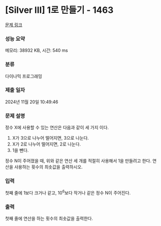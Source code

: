 # [Silver III] 1로 만들기 - 1463 

[문제 링크](https://www.acmicpc.net/problem/1463) 

### 성능 요약

메모리: 38932 KB, 시간: 540 ms

### 분류

다이나믹 프로그래밍

### 제출 일자

2024년 11월 20일 10:49:46

### 문제 설명

<p>정수 X에 사용할 수 있는 연산은 다음과 같이 세 가지 이다.</p>

<ol>
	<li>X가 3으로 나누어 떨어지면, 3으로 나눈다.</li>
	<li>X가 2로 나누어 떨어지면, 2로 나눈다.</li>
	<li>1을 뺀다.</li>
</ol>

<p>정수 N이 주어졌을 때, 위와 같은 연산 세 개를 적절히 사용해서 1을 만들려고 한다. 연산을 사용하는 횟수의 최솟값을 출력하시오.</p>

### 입력 

 <p>첫째 줄에 1보다 크거나 같고, 10<sup>6</sup>보다 작거나 같은 정수 N이 주어진다.</p>

### 출력 

 <p>첫째 줄에 연산을 하는 횟수의 최솟값을 출력한다.</p>

